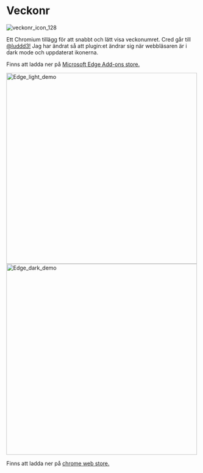 # Veckonr
![veckonr_icon_128](https://user-images.githubusercontent.com/48095810/130605912-97ae066b-ae88-4a48-824f-8fb13c3658e4.png)

Ett Chromium tillägg för att snabbt och lätt visa veckonumret. Cred går till [@luddd3!](https://github.com/luddd3) Jag har ändrat så att plugin:et ändrar sig när webbläsaren är i dark mode och uppdaterat ikonerna.

Finns att ladda ner på [Microsoft Edge Add-ons store.](https://microsoftedge.microsoft.com/addons/detail/veckonummer/bmoffkcljddjmejkgflbpfcchhjekahf)

<img width="500" alt="Edge_light_demo" src="https://user-images.githubusercontent.com/48095810/130601346-fef57495-ae29-4160-aa36-65322e1a06c0.png">
<img width="500" alt="Edge_dark_demo" src="https://user-images.githubusercontent.com/48095810/130601157-f1e16fa9-735f-4cbd-8909-ffcf2c77278c.png">

Finns att ladda ner på [chrome web store.](https://chrome.google.com/webstore/detail/week-number/dgjiedcgmmfaolcgieilddloapakcfhh)
